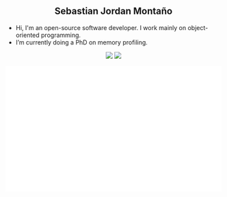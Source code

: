 <h2 align="center">Sebastian Jordan Montaño</h2>

- Hi, I'm an open-source software developer. I work mainly on object-oriented programming.
- I’m currently doing a PhD on memory profiling.

<a align="center">

![](https://github-readme-stats.vercel.app/api?username=jordanmontt&show=issues,reviews,prs_merged,prs_merged_percentage&show_icons=true&theme=transparent)
![](https://github-readme-stats.vercel.app/api?username=jordanmontt&include_all_commits=true&hide=stars,issues,contribs&theme=transparent)

</a>

<a align="center">

![](https://raw.githubusercontent.com/jordanmontt/github-stats/master/generated/languages.svg#gh-dark-mode-only)

</a>

<!---

<h2 align="center">I'm Sebastian Jordan Montaño</h2>


Hi, I’m Sebastian Jordan Montaño. I'm an open-source software developer. I work mainly on object-oriented programming. I’m currently doing a PhD on memory profiling.

Want to know more or reach me? Check out my website [jordanmontt.fr](https://www.jordanmontt.fr)


<a href="https://github.com/jstrieb/github-stats" align="center">

![](https://raw.githubusercontent.com/jordanmontt/github-stats/master/generated/overview.svg#gh-dark-mode-only)
![](https://raw.githubusercontent.com/jordanmontt/github-stats/master/generated/languages.svg#gh-dark-mode-only)

</a>

<p align="center">
  <img src="https://github-readme-stats.vercel.app/api?username=jordanmontt&show=reviews,prs_merged,prs_merged_percentage&show_icons=true&theme=transparent" alt="jordanmontt" />  

</p>
<p align="center"> <a href="https://github.com/ryo-ma/github-profile-trophy"><img src="https://github-profile-trophy.vercel.app/?username=jordanmontt&theme=monokai" alt="Sebastian Jordan Montaño" /></a> </p>

-->
